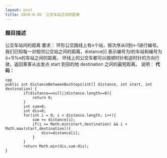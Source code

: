 ```yaml
---
layout: post
title: 2020-6-20  公交车站之间的距离
--- 
```

### 题目描述
公交车站间的距离
要求：
环形公交路线上有n个站，按次序从0到n-1进行编号。我们已知每一对相邻公交站之间的距离，distance[i] 表示编号为i的车站和编号为(i+1)%n的车站之间的距离。
环线上的公交车都可以按顺时针和逆时针的方向行驶。返回乘客从出发点 start 到目的地 destination 之间的最短距离。
说明：
**代码：**
```
cpp
public int distanceBetweenBusStops(int[] distance, int start, int destination) {
        if(distance==null||distance.length==0){
            return 0;
        }
        int sum=0;
        int dis=0;
        for(int i = 0; i < distance.length; i++){
            sum += distance[i];
            if(i >= Math.min(start,destination) && i < Math.max(start,destination)){
                dis+=distance[i];
            }
        }
        return Math.min(dis,sum-dis);
}
```
